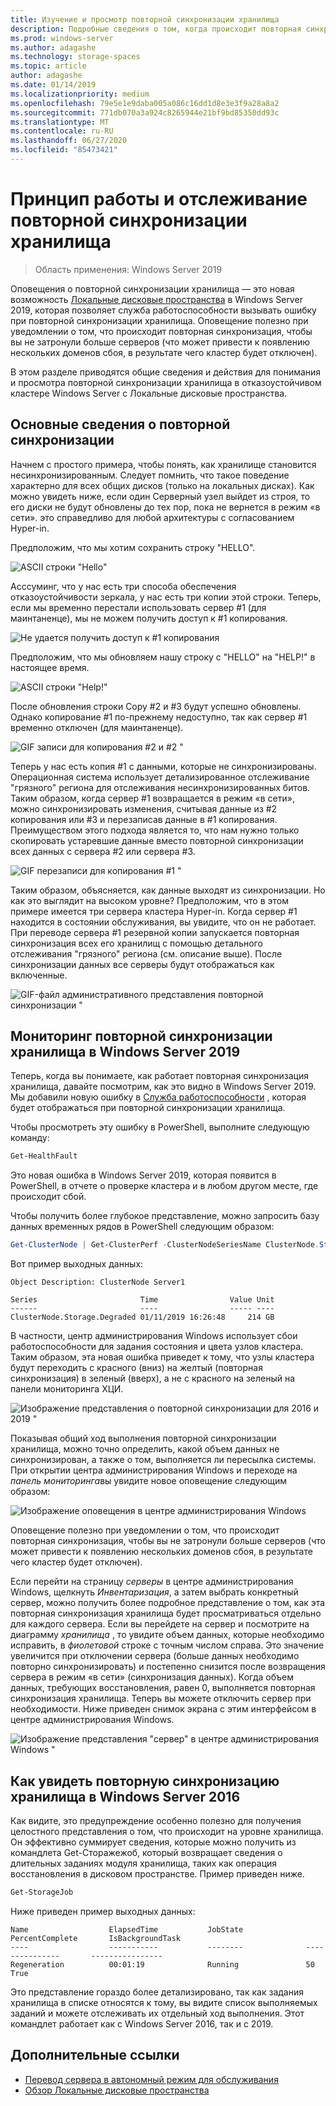 ```yaml
---
title: Изучение и просмотр повторной синхронизации хранилища
description: Подробные сведения о том, когда происходит повторная синхронизация хранилища и как она отображается в Windows Server 2019.
ms.prod: windows-server
ms.author: adagashe
ms.technology: storage-spaces
ms.topic: article
author: adagashe
ms.date: 01/14/2019
ms.localizationpriority: medium
ms.openlocfilehash: 79e5e1e9daba005a086c16dd1d8e3e3f9a28a8a2
ms.sourcegitcommit: 771db070a3a924c8265944e21bf9bd85350dd93c
ms.translationtype: MT
ms.contentlocale: ru-RU
ms.lasthandoff: 06/27/2020
ms.locfileid: "85473421"
---
```

# <a name="understand-and-monitor-storage-resync"></a>Принцип работы и отслеживание повторной синхронизации хранилища

>Область применения: Windows Server 2019

Оповещения о повторной синхронизации хранилища — это новая возможность [Локальные дисковые пространства](storage-spaces-direct-overview.md) в Windows Server 2019, которая позволяет служба работоспособности вызывать ошибку при повторной синхронизации хранилища. Оповещение полезно при уведомлении о том, что происходит повторная синхронизация, чтобы вы не затронули больше серверов (что может привести к появлению нескольких доменов сбоя, в результате чего кластер будет отключен).

В этом разделе приводятся общие сведения и действия для понимания и просмотра повторной синхронизации хранилища в отказоустойчивом кластере Windows Server с Локальные дисковые пространства.

## <a name="understanding-resync"></a>Основные сведения о повторной синхронизации

Начнем с простого примера, чтобы понять, как хранилище становится несинхронизированным. Следует помнить, что такое поведение характерно для всех общих дисков (только на локальных дисках). Как можно увидеть ниже, если один Серверный узел выйдет из строя, то его диски не будут обновлены до тех пор, пока не вернется в режим «в сети». это справедливо для любой архитектуры с согласованием Hyper-in.

Предположим, что мы хотим сохранить строку "HELLO".

![ASCII строки "Hello"](media/understand-storage-resync/hello.png)

Асссуминг, что у нас есть три способа обеспечения отказоустойчивости зеркала, у нас есть три копии этой строки. Теперь, если мы временно перестали использовать сервер #1 (для маинтаненце), мы не можем получить доступ к #1 копирования.

![Не удается получить доступ к #1 копирования](media/understand-storage-resync/copy1.png)

Предположим, что мы обновляем нашу строку с "HELLO" на "HELP!" в настоящее время.

![ASCII строки "Help!"](media/understand-storage-resync/help.png)

После обновления строки Copy #2 и #3 будут успешно обновлены. Однако копирование #1 по-прежнему недоступно, так как сервер #1 временно отключен (для маинтаненце).

![GIF записи для копирования #2 и #2 "](media/understand-storage-resync/write.gif)

Теперь у нас есть копия #1 с данными, которые не синхронизированы. Операционная система использует детализированное отслеживание "грязного" региона для отслеживания несинхронизированных битов. Таким образом, когда сервер #1 возвращается в режим «в сети», можно синхронизировать изменения, считывая данные из #2 копирования или #3 и перезаписав данные в #1 копирования. Преимуществом этого подхода является то, что нам нужно только скопировать устаревшие данные вместо повторной синхронизации всех данных с сервера #2 или сервера #3.

![GIF перезаписи для копирования #1 "](media/understand-storage-resync/overwrite.gif)

Таким образом, объясняется, как данные выходят из синхронизации. Но как это выглядит на высоком уровне? Предположим, что в этом примере имеется три сервера кластера Hyper-in. Когда сервер #1 находится в состоянии обслуживания, вы увидите, что он не работает. При переводе сервера #1 резервной копии запускается повторная синхронизация всех его хранилищ с помощью детального отслеживания "грязного" региона (см. описание выше). После синхронизации данных все серверы будут отображаться как включенные.

![GIF-файл административного представления повторной синхронизации "](media/understand-storage-resync/admin.gif)

## <a name="how-to-monitor-storage-resync-in-windows-server-2019"></a>Мониторинг повторной синхронизации хранилища в Windows Server 2019

Теперь, когда вы понимаете, как работает повторная синхронизация хранилища, давайте посмотрим, как это видно в Windows Server 2019. Мы добавили новую ошибку в [Служба работоспособности](../../failover-clustering/health-service-overview.md) , которая будет отображаться при повторной синхронизации хранилища.

Чтобы просмотреть эту ошибку в PowerShell, выполните следующую команду:

``` PowerShell
Get-HealthFault
```

Это новая ошибка в Windows Server 2019, которая появится в PowerShell, в отчете о проверке кластера и в любом другом месте, где происходит сбой.

Чтобы получить более глубокое представление, можно запросить базу данных временных рядов в PowerShell следующим образом:

```PowerShell
Get-ClusterNode | Get-ClusterPerf -ClusterNodeSeriesName ClusterNode.Storage.Degraded
```
Вот пример выходных данных:

```
Object Description: ClusterNode Server1

Series                       Time                Value Unit
------                       ----                ----- ----
ClusterNode.Storage.Degraded 01/11/2019 16:26:48     214 GB
```

В частности, центр администрирования Windows использует сбои работоспособности для задания состояния и цвета узлов кластера. Таким образом, эта новая ошибка приведет к тому, что узлы кластера будут переходить с красного (вниз) на желтый (повторная синхронизация) в зеленый (вверх), а не с красного на зеленый на панели мониторинга ХЦИ.

![Изображение представления о повторной синхронизации для 2016 и 2019 "](media/understand-storage-resync/compare.png)

Показывая общий ход выполнения повторной синхронизации хранилища, можно точно определить, какой объем данных не синхронизирован, а также о том, выполняется ли пересылка системы. При открытии центра администрирования Windows и переходе на *панель мониторинга*вы увидите новое оповещение следующим образом:

![Изображение оповещения в центре администрирования Windows](media/understand-storage-resync/alert.png)

Оповещение полезно при уведомлении о том, что происходит повторная синхронизация, чтобы вы не затронули больше серверов (что может привести к появлению нескольких доменов сбоя, в результате чего кластер будет отключен).

Если перейти на страницу *серверы* в центре администрирования Windows, щелкнуть *Инвентаризация*, а затем выбрать конкретный сервер, можно получить более подробное представление о том, как эта повторная синхронизация хранилища будет просматриваться отдельно для каждого сервера. Если вы перейдете на сервер и посмотрите на диаграмму *хранилища* , то увидите объем данных, которые необходимо исправить, в *фиолетовой* строке с точным числом справа. Это значение увеличится при отключении сервера (больше данных необходимо повторно синхронизировать) и постепенно снизится после возвращения сервера в режим «в сети» (синхронизация данных). Когда объем данных, требующих восстановления, равен 0, выполняется повторная синхронизация хранилища. Теперь вы можете отключить сервер при необходимости. Ниже приведен снимок экрана с этим интерфейсом в центре администрирования Windows.

![Изображение представления "сервер" в центре администрирования Windows "](media/understand-storage-resync/server.png)

## <a name="how-to-see-storage-resync-in-windows-server-2016"></a>Как увидеть повторную синхронизацию хранилища в Windows Server 2016

Как видите, это предупреждение особенно полезно для получения целостного представления о том, что происходит на уровне хранилища. Он эффективно суммирует сведения, которые можно получить из командлета Get-Сторажежоб, который возвращает сведения о длительных заданиях модуля хранилища, таких как операция восстановления в дисковом пространстве. Пример приведен ниже.

```PowerShell
Get-StorageJob
```

Ниже приведен пример выходных данных:

```
Name                  ElapsedTime           JobState              PercentComplete       IsBackgroundTask
----                  -----------           --------              ---------------       ----------------
Regeneration          00:01:19              Running               50                    True

```

Это представление гораздо более детализировано, так как задания хранилища в списке относятся к тому, вы видите список выполняемых заданий и можете отслеживать их отдельный ход выполнения. Этот командлет работает как с Windows Server 2016, так и с 2019.

## <a name="additional-references"></a>Дополнительные ссылки

- [Перевод сервера в автономный режим для обслуживания](maintain-servers.md)
- [Обзор Локальные дисковые пространства](storage-spaces-direct-overview.md)